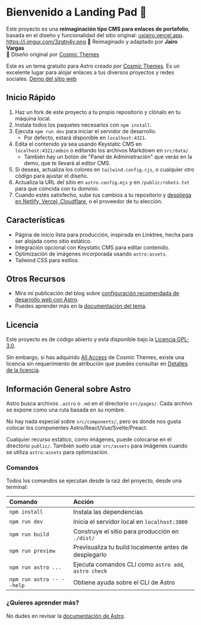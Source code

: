 # Bienvenido a Landing Pad 🚀
Este proyecto es una **reimaginación tipo CMS para enlaces de portafolio**, basada en el diseño y funcionalidad del sitio original: [uxjairo.vercel.app](https://uxjairo.vercel.app).
https://i.imgur.com/3zgtn4y.png
📌 Reimaginado y adaptado por **Jairo Vargas**  
🎨 Diseño original por [Cosmic Themes](https://cosmicthemes.com/)

Este es un tema gratuito para Astro creado por [Cosmic Themes](https://cosmicthemes.com/). Es un excelente lugar para alojar enlaces a tus diversos proyectos y redes sociales.
[Demo del sitio web](https://landingpad.cosmicthemes.com/)

## Inicio Rápido

1. Haz un fork de este proyecto a tu propio repositorio y clónalo en tu máquina local.
2. Instala todos los paquetes necesarios con `npm install`.
3. Ejecuta `npm run dev` para iniciar el servidor de desarrollo.
   - Por defecto, estará disponible en `localhost:4321`.
4. Edita el contenido ya sea usando Keystatic CMS en `localhost:4321/admin` o editando los archivos Markdown en `src/data/`.
   - También hay un botón de "Panel de Administración" que verás en la demo, que te llevará al editor CMS.
5. Si deseas, actualiza los colores en `tailwind.config.cjs`, o cualquier otro código para ajustar el diseño.
6. Actualiza la URL del sitio en `astro.config.mjs` y en `/public/robots.txt` para que coincida con tu dominio.
7. Cuando estés satisfecho, sube tus cambios a tu repositorio y [despliega en Netlify, Vercel, Cloudflare](https://cosmicthemes.com/deployment/), o el proveedor de tu elección.

## Características

- Página de inicio lista para producción, inspirada en Linktree, hecha para ser alojada como sitio estático.
- Integración opcional con Keystatic CMS para editar contenido.
- Optimización de imágenes incorporada usando `astro:assets`.
- Tailwind CSS para estilos.

## Otros Recursos

- Mira mi publicación del blog sobre [configuración recomendada de desarrollo web con Astro](https://cosmicthemes.com/blog/astro-web-development-setup/).
- Puedes aprender más en la [documentación del tema](https://cosmicthemes.com/docs/).

## Licencia

Este proyecto es de código abierto y está disponible bajo la [Licencia GPL-3.0](https://www.gnu.org/licenses/gpl-3.0.en.html).

Sin embargo, si has adquirido [All Access](https://cosmicthemes.com/all-access/) de Cosmic Themes, existe una licencia sin requerimiento de atribución que puedes consultar en [Detalles de la licencia](https://cosmicthemes.com/license/).

## Información General sobre Astro

Astro busca archivos `.astro` o `.md` en el directorio `src/pages/`. Cada archivo se expone como una ruta basada en su nombre.

No hay nada especial sobre `src/components/`, pero es donde nos gusta colocar los componentes Astro/React/Vue/Svelte/Preact.

Cualquier recurso estático, como imágenes, puede colocarse en el directorio `public/`. También suelo usar `src/assets` para imágenes cuando se utiliza `astro:assets` para optimización.

### Comandos

Todos los comandos se ejecutan desde la raíz del proyecto, desde una terminal:

| Comando                    | Acción                                                   |
| :------------------------ | :-------------------------------------------------------- |
| `npm install`             | Instala las dependencias                                  |
| `npm run dev`             | Inicia el servidor local en `localhost:3000`              |
| `npm run build`           | Construye el sitio para producción en `./dist/`           |
| `npm run preview`         | Previsualiza tu build localmente antes de desplegarlo     |
| `npm run astro ...`       | Ejecuta comandos CLI como `astro add`, `astro check`      |
| `npm run astro -- --help` | Obtiene ayuda sobre el CLI de Astro                       |

### ¿Quieres aprender más?

No dudes en revisar la [documentación de Astro](https://docs.astro.build).
